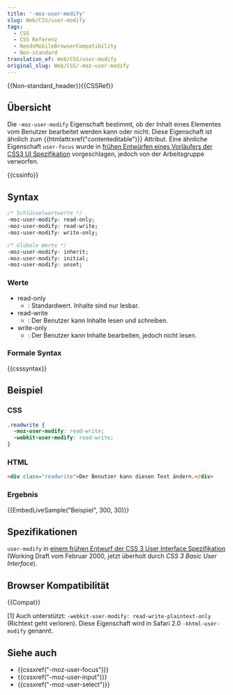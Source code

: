 ```yaml
---
title: '-moz-user-modify'
slug: Web/CSS/user-modify
tags:
  - CSS
  - CSS Referenz
  - NeedsMobileBrowserCompatibility
  - Non-standard
translation_of: Web/CSS/user-modify
original_slug: Web/CSS/-moz-user-modify
---
```

{{Non-standard_header}}{{CSSRef}}

## Übersicht

Die `-moz-user-modify` Eigenschaft bestimmt, ob der Inhalt eines Elementes vom Benutzer bearbeitet werden kann oder nicht. Diese Eigenschaft ist ähnlich zum {{htmlattrxref("contenteditable")}} Attribut. Eine ähnliche Eigenschaft `user-focus` wurde in [frühen Entwürfen eines Vorläufers der CSS3 UI Spezifikation](http://www.w3.org/TR/2000/WD-css3-userint-20000216) vorgeschlagen, jedoch von der Arbeitsgruppe verworfen.

{{cssinfo}}

## Syntax

```css
/* Schlüsselwortwerte */
-moz-user-modify: read-only;
-moz-user-modify: read-write;
-moz-user-modify: write-only;

/* Globale Werte */
-moz-user-modify: inherit;
-moz-user-modify: initial;
-moz-user-modify: unset;
```

### Werte

- read-only
  - : Standardwert. Inhalte sind nur lesbar.
- read-write
  - : Der Benutzer kann Inhalte lesen und schreiben.
- write-only
  - : Der Benutzer kann Inhalte bearbeiten, jedoch nicht lesen.

### Formale Syntax

{{csssyntax}}

## Beispiel

### CSS

```css
.readwrite {
  -moz-user-modify: read-write;
  -webkit-user-modify: read-write;
}
```

### HTML

```html
<div class="readwrite">Der Benutzer kann diesen Text ändern.</div>
```

### Ergebnis

{{EmbedLiveSample("Beispiel", 300, 30)}}

## Spezifikationen

`user-modify` in [einem frühen Entwurf der CSS 3 User Interface Spezifikation](http://www.w3.org/TR/2000/WD-css3-userint-20000216#user-modify) (Working Draft vom Februar 2000, jetzt überholt durch _CSS 3 Basic User Interface_).

## Browser Kompatibilität

{{Compat}}

\[1] Auch unterstützt: `-webkit-user-modify: read-write-plaintext-only` (Richtext geht verloren).
Diese Eigenschaft wird in Safari 2.0 `-khtml-user-modify` genannt.

## Siehe auch

- {{cssxref("-moz-user-focus")}}
- {{cssxref("-moz-user-input")}}
- {{cssxref("-moz-user-select")}}
